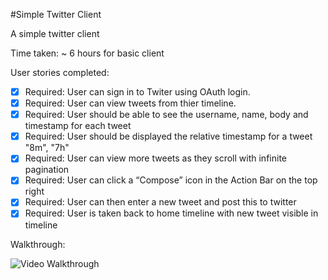 #Simple Twitter Client

A simple twitter client

Time taken: ~ 6 hours for basic client

User stories completed:

   * [X] Required: User can sign in to Twiter using OAuth login. 
   * [X] Required: User can view tweets from thier timeline.
   * [X] Required: User should be able to see the username, name, body and timestamp for each tweet
   * [X] Required: User should be displayed the relative timestamp for a tweet "8m", "7h"
   * [X] Required: User can view more tweets as they scroll with infinite pagination
   * [X] Required: User can click a “Compose” icon in the Action Bar on the top right
   * [X] Required: User can then enter a new tweet and post this to twitter
   * [X] Required: User is taken back to home timeline with new tweet visible in timeline

Walkthrough:

![Video Walkthrough](twitter-client.gif)

